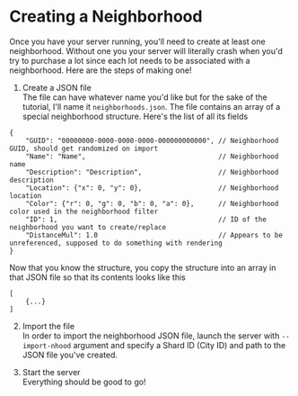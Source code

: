 # Creating a Neighborhood
Once you have your server running, you'll need to create at least one neighborhood. Without one you your server will literally crash when you'd try to purchase a lot since each lot needs to be associated with a neighborhood. Here are the steps of making one!

1. Create a JSON file  
The file can have whatever name you'd like but for the sake of the tutorial, I'll name it `neighborhoods.json`. The file contains an array of a special neighborhood structure. Here's the list of all its fields
```json5
{
    "GUID": "00000000-0000-0000-0000-000000000000", // Neighborhood GUID, should get randomized on import
    "Name": "Name",                                 // Neighborhood name
    "Description": "Description",                   // Neighborhood description
    "Location": {"x": 0, "y": 0},                   // Neighborhood location
    "Color": {"r": 0, "g": 0, "b": 0, "a": 0},      // Neighborhood color used in the neighborhood filter
    "ID": 1,                                        // ID of the neighborhood you want to create/replace
    "DistanceMul": 1.0                              // Appears to be unreferenced, supposed to do something with rendering
}
```
Now that you know the structure, you copy the structure into an array in that JSON file so that its contents looks like this
```json5
[
    {...}
]
```

2. Import the file  
In order to import the neighborhood JSON file, launch the server with `--import-nhood` argument and specify a Shard ID (City ID) and path to the JSON file you've created.

3. Start the server  
Everything should be good to go!